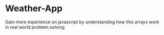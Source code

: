 # Weather-App
Gain more experience on javascript by understanding how this arrays work in real world problem solving
